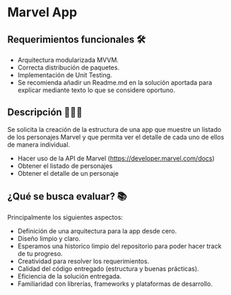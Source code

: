 # Marvel App
## Requerimientos funcionales 🛠
* Arquitectura modularizada MVVM.
* Correcta distribución de paquetes.
* Implementación de Unit Testing.
* Se recomienda añadir un Readme.md en la solución aportada para explicar mediante texto lo que se considere oportuno.

## Descripción 🦸‍♀️🦸
Se solicita la creación de la estructura de una app que muestre un listado de los personajes Marvel y que permita ver el detalle de cada uno de ellos de manera individual.
* Hacer uso de la API de Marvel (https://developer.marvel.com/docs)
* Obtener el listado de personajes
* Obtener el detalle de un personaje

## ¿Qué se busca evaluar? 📚
Principalmente los siguientes aspectos:
* Definición de una arquitectura para la app desde cero.
* Diseño limpio y claro.
* Esperamos una historico limpio del repositorio para poder hacer track de tu progreso.
* Creatividad para resolver los requerimientos.
* Calidad del código entregado (estructura y buenas prácticas).
* Eficiencia de la solución entregada.
* Familiaridad con librerías, frameworks y plataformas de desarrollo.
